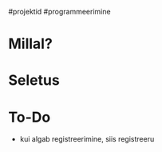 #projektid 
#programmeerimine 

# Millal?


# Seletus


# To-Do
- kui algab registreerimine, siis registreeru
